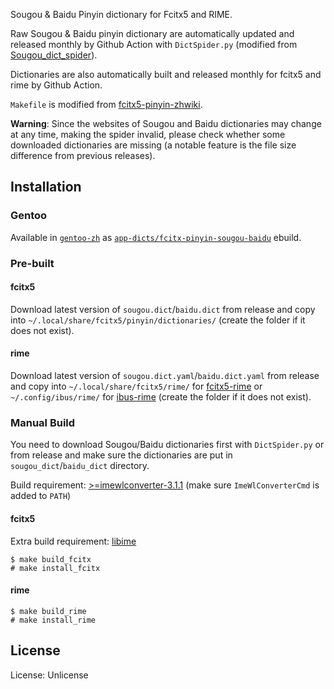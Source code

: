 Sougou & Baidu Pinyin dictionary for Fcitx5 and RIME.

Raw Sougou & Baidu pinyin dictionary are automatically updated and released monthly by Github Action with `DictSpider.py` (modified from [Sougou_dict_spider](https://github.com/StuPeter/Sougou_dict_spider)).

Dictionaries are also automatically built and released monthly for fcitx5 and rime by Github Action.

`Makefile` is modified from [fcitx5-pinyin-zhwiki](https://github.com/felixonmars/fcitx5-pinyin-zhwiki).

**Warning**:  Since the websites of Sougou and Baidu dictionaries may change at any time, making the spider invalid, please check whether some downloaded dictionaries are missing (a notable feature is the file size difference from previous releases).

## Installation

### Gentoo

Available in [`gentoo-zh`](https://github.com/microcai/gentoo-zh) as [`app-dicts/fcitx-pinyin-sougou-baidu`](https://github.com/microcai/gentoo-zh/tree/master/app-dicts/fcitx-pinyin-sougou-baidu) ebuild.

### Pre-built

#### fcitx5
Download latest version of `sougou.dict`/`baidu.dict` from release and copy into `~/.local/share/fcitx5/pinyin/dictionaries/` (create the folder if it does not exist).

#### rime
Download latest version of `sougou.dict.yaml`/`baidu.dict.yaml` from release and copy into `~/.local/share/fcitx5/rime/` for [fcitx5-rime](https://github.com/fcitx/fcitx5-rime) or `~/.config/ibus/rime/` for [ibus-rime](https://github.com/rime/ibus-rime) (create the folder if it does not exist).

### Manual Build
You need to download Sougou/Baidu dictionaries first with `DictSpider.py` or from release and make sure the dictionaries are put in `sougou_dict`/`baidu_dict` directory.

Build requirement: [>=imewlconverter-3.1.1](https://github.com/studyzy/imewlconverter) (make sure `ImeWlConverterCmd` is added to `PATH`)

#### fcitx5
Extra build requirement: [libime](https://github.com/fcitx/libime/)
```
$ make build_fcitx
# make install_fcitx
```

#### rime
```
$ make build_rime
# make install_rime
```

## License
License: Unlicense
